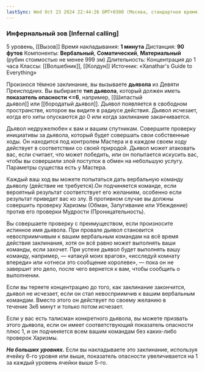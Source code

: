 ```yaml
---
lastSync: Wed Oct 23 2024 22:44:26 GMT+0300 (Москва, стандартное время)
---
```

### Инфернальный зов [Infernal calling]

5 уровень, [[Вызов]]
Время накладывания: **1 минута**
Дистанция: **90 футов**
Компоненты: **Вербальный**, **Соматический**, **Материальный** (рубин стоимостью не менее 999 зм)
Длительность: Концентрация до 1 часа
Классы: [[Волшебник]], [[Колдун]]
Источник: «Xanathar's Guide to Everything»

Произнося тёмное заклинание, вы вызываете **дьявола** из Девяти Преисподних. Вы выбираете **тип дьявола**, который должен иметь **показатель опасности <=6**, например, [[Шипастый дьявол]] или [[бородатый дьявол]]. Дьявол появляется в свободном пространстве, которое вы видите в радиусе действия. Дьявол исчезает, когда его хиты опускаются до 0 или когда заклинание заканчивается.

Дьявол недружелюбен к вам и вашим спутникам. Совершите проверку инициативы за дьявола, который будет совершать свои собственные ходы. Он находится под контролем Мастера и в каждом своем ходу действует в соответствии со своей природой. Дьявол может атаковать вас, если считает, что может победить, или он попытается искусить вас, чтобы вы совершили злой поступок в обмен на небольшую услугу. Параметры существа есть у Мастера.

Каждый ваш ход вы можете попытаться дать вербальную команду дьяволу (действие не требуется).Он подчиняется команде, если вероятный результат соответствует его желаниям, особенно если результат приведет вас ко злу. В противном случае вы должны совершить проверку Харизмы (Обман, Запугивание или Убеждение) против его проверки Мудрости (Проницательность).

Вы совершаете проверку с преимуществом, если произносите истинное имя дьявола. При провале дьявол становится невосприимчивым к вашим вербальным командам на всё время действия заклинания, хотя он всё равно может выполнять ваши команды, если захочет. При успехе дьявол будет выполнять вашу команду, например, — «атакуй моих врагов», «исследуй комнату впереди» или «отнеси это сообщение королеве», — пока он не завершит это дело, после чего вернется к вам, чтобы сообщить о выполнении.

Если вы теряете концентрацию до того, как заклинание закончится, дьявол не исчезает, если он стал невосприимчив к вашим вербальным командам. Вместо этого он действует по своему желанию в течение 3к6 минут и только потом исчезает.

Если у вас есть талисман конкретного дьявола, вы можете призвать этого дьявола, если он имеет соответствующий показатель опасности плюс 1, и он подчиняется всем вашим командам без каких-либо проверок Харизмы.

**_На больших уровнях._** Если вы накладываете это заклинание, используя ячейку 6-го уровня или выше, показатель опасности увеличивается на 1 за каждый уровень ячейки выше 5-го.